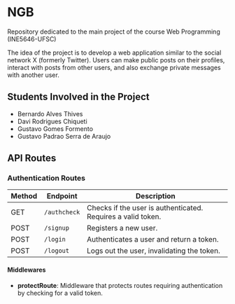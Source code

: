 # NGB

Repository dedicated to the main project of the course Web Programming (INE5646-UFSC)

The idea of the project is to develop a web application similar to the social network X (formerly Twitter). Users can make public posts on their profiles, interact with posts from other users, and also exchange private messages with another user.

## Students Involved in the Project

- Bernardo Alves Thives
- Davi Rodrigues Chiqueti
- Gustavo Gomes Formento
- Gustavo Padrao Serra de Araujo

## API Routes

### Authentication Routes

| Method | Endpoint         | Description                                                   |
|--------|------------------|---------------------------------------------------------------|
| GET    | `/authcheck`     | Checks if the user is authenticated. Requires a valid token.  |
| POST   | `/signup`        | Registers a new user.                                         |
| POST   | `/login`         | Authenticates a user and return a token.                      |
| POST   | `/logout`        | Logs out the user, invalidating the token.                    |

#### Middlewares

- **protectRoute**: Middleware that protects routes requiring authentication by checking for a valid token.
